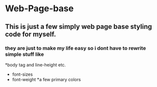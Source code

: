 # Web-Page-base

## This is just a few simply web page base styling code for myself.

### they are just to make my life easy so i dont have to rewrite simple stuff like 

*body tag and line-height etc.
* font-sizes
* font-weight
*a few primary colors
